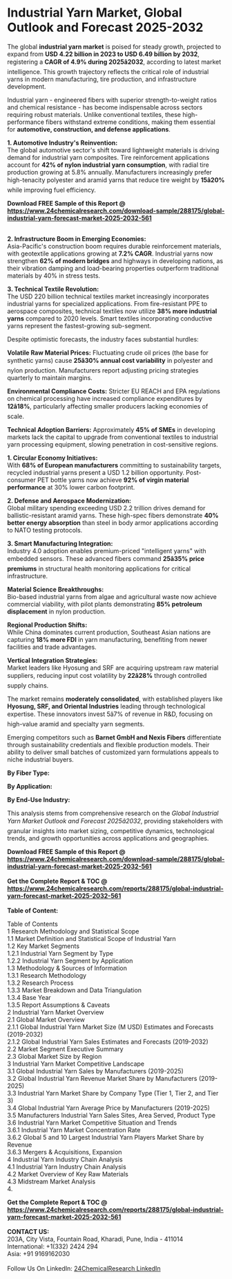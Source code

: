 <h1>Industrial Yarn Market, Global Outlook and Forecast 2025-2032</h1><p>The global <strong>industrial yarn market</strong> is poised for steady growth, projected to expand from <strong>USD 4.22 billion in 2023 to USD 6.49 billion by 2032</strong>, registering a <strong>CAGR of 4.9% during 2025â2032</strong>, according to latest market intelligence. This growth trajectory reflects the critical role of industrial yarns in modern manufacturing, tire production, and infrastructure development.</p><p>Industrial yarn - engineered fibers with superior strength-to-weight ratios and chemical resistance - has become indispensable across sectors requiring robust materials. Unlike conventional textiles, these high-performance fibers withstand extreme conditions, making them essential for <strong>automotive, construction, and defense applications</strong>.</p><p><strong>1. Automotive Industry's Reinvention:</strong><br>
The global automotive sector's shift toward lightweight materials is driving demand for industrial yarn composites. Tire reinforcement applications account for <strong>42% of nylon industrial yarn consumption</strong>, with radial tire production growing at 5.8% annually. Manufacturers increasingly prefer high-tenacity polyester and aramid yarns that reduce tire weight by <strong>15â20%</strong> while improving fuel efficiency.</p><div><b>Download FREE Sample of this Report @ 
            <a href="https://www.24chemicalresearch.com/download-sample/288175/global-industrial-yarn-forecast-market-2025-2032-561">
            https://www.24chemicalresearch.com/download-sample/288175/global-industrial-yarn-forecast-market-2025-2032-561</a></b></div><br><p><strong>2. Infrastructure Boom in Emerging Economies:</strong><br>
Asia-Pacific's construction boom requires durable reinforcement materials, with geotextile applications growing at <strong>7.2% CAGR</strong>. Industrial yarns now strengthen <strong>62% of modern bridges</strong> and highways in developing nations, as their vibration damping and load-bearing properties outperform traditional materials by 40% in stress tests.</p><p><strong>3. Technical Textile Revolution:</strong><br>
The USD 220 billion technical textiles market increasingly incorporates industrial yarns for specialized applications. From fire-resistant PPE to aerospace composites, technical textiles now utilize <strong>38% more industrial yarns</strong> compared to 2020 levels. Smart textiles incorporating conductive yarns represent the fastest-growing sub-segment.</p><p>Despite optimistic forecasts, the industry faces substantial hurdles:</p><p><strong>Volatile Raw Material Prices:</strong> Fluctuating crude oil prices (the base for synthetic yarns) cause <strong>25â30% annual cost variability</strong> in polyester and nylon production. Manufacturers report adjusting pricing strategies quarterly to maintain margins.</p><p><strong>Environmental Compliance Costs:</strong> Stricter EU REACH and EPA regulations on chemical processing have increased compliance expenditures by <strong>12â18%</strong>, particularly affecting smaller producers lacking economies of scale.</p><p><strong>Technical Adoption Barriers:</strong> Approximately <strong>45% of SMEs</strong> in developing markets lack the capital to upgrade from conventional textiles to industrial yarn processing equipment, slowing penetration in cost-sensitive regions.</p><p><strong>1. Circular Economy Initiatives:</strong><br>
With <strong>68% of European manufacturers</strong> committing to sustainability targets, recycled industrial yarns present a USD 1.2 billion opportunity. Post-consumer PET bottle yarns now achieve <strong>92% of virgin material performance</strong> at 30% lower carbon footprint.</p><p><strong>2. Defense and Aerospace Modernization:</strong><br>
Global military spending exceeding USD 2.2 trillion drives demand for ballistic-resistant aramid yarns. These high-spec fibers demonstrate <strong>40% better energy absorption</strong> than steel in body armor applications according to NATO testing protocols.</p><p><strong>3. Smart Manufacturing Integration:</strong><br>
Industry 4.0 adoption enables premium-priced "intelligent yarns" with embedded sensors. These advanced fibers command <strong>25â35% price premiums</strong> in structural health monitoring applications for critical infrastructure.</p><p><strong>Material Science Breakthroughs:</strong><br>
	Bio-based industrial yarns from algae and agricultural waste now achieve commercial viability, with pilot plants demonstrating <strong>85% petroleum displacement</strong> in nylon production.</p><p><strong>Regional Production Shifts:</strong><br>
	While China dominates current production, Southeast Asian nations are capturing <strong>18% more FDI</strong> in yarn manufacturing, benefiting from newer facilities and trade advantages.</p><p><strong>Vertical Integration Strategies:</strong><br>
	Market leaders like Hyosung and SRF are acquiring upstream raw material suppliers, reducing input cost volatility by <strong>22â28%</strong> through controlled supply chains.</p><p>The market remains <strong>moderately consolidated</strong>, with established players like <strong>Hyosung, SRF, and Oriental Industries</strong> leading through technological expertise. These innovators invest 5â7% of revenue in R&amp;D, focusing on high-value aramid and specialty yarn segments.</p><p>Emerging competitors such as <strong>Barnet GmbH and Nexis Fibers</strong> differentiate through sustainability credentials and flexible production models. Their ability to deliver small batches of customized yarn formulations appeals to niche industrial buyers.</p><p><strong>By Fiber Type:</strong></p><p><strong>By Application:</strong></p><p><strong>By End-Use Industry:</strong></p><p>This analysis stems from comprehensive research on the <em>Global Industrial Yarn Market Outlook and Forecast 2025â2032</em>, providing stakeholders with granular insights into market sizing, competitive dynamics, technological trends, and growth opportunities across applications and geographies.</p><div><b>Download FREE Sample of this Report @ 
            <a href="https://www.24chemicalresearch.com/download-sample/288175/global-industrial-yarn-forecast-market-2025-2032-561">
            https://www.24chemicalresearch.com/download-sample/288175/global-industrial-yarn-forecast-market-2025-2032-561</a></b></div><br><div><b>Get the Complete Report & TOC @ 
            <a href="https://www.24chemicalresearch.com/reports/288175/global-industrial-yarn-forecast-market-2025-2032-561">
            https://www.24chemicalresearch.com/reports/288175/global-industrial-yarn-forecast-market-2025-2032-561</a></b></div><br>
            <b>Table of Content:</b><p>Table of Contents<br />
1 Research Methodology and Statistical Scope<br />
1.1 Market Definition and Statistical Scope of Industrial Yarn<br />
1.2 Key Market Segments<br />
1.2.1 Industrial Yarn Segment by Type<br />
1.2.2 Industrial Yarn Segment by Application<br />
1.3 Methodology & Sources of Information<br />
1.3.1 Research Methodology<br />
1.3.2 Research Process<br />
1.3.3 Market Breakdown and Data Triangulation<br />
1.3.4 Base Year<br />
1.3.5 Report Assumptions & Caveats<br />
2 Industrial Yarn Market Overview<br />
2.1 Global Market Overview<br />
2.1.1 Global Industrial Yarn Market Size (M USD) Estimates and Forecasts (2019-2032)<br />
2.1.2 Global Industrial Yarn Sales Estimates and Forecasts (2019-2032)<br />
2.2 Market Segment Executive Summary<br />
2.3 Global Market Size by Region<br />
3 Industrial Yarn Market Competitive Landscape<br />
3.1 Global Industrial Yarn Sales by Manufacturers (2019-2025)<br />
3.2 Global Industrial Yarn Revenue Market Share by Manufacturers (2019-2025)<br />
3.3 Industrial Yarn Market Share by Company Type (Tier 1, Tier 2, and Tier 3)<br />
3.4 Global Industrial Yarn Average Price by Manufacturers (2019-2025)<br />
3.5 Manufacturers Industrial Yarn Sales Sites, Area Served, Product Type<br />
3.6 Industrial Yarn Market Competitive Situation and Trends<br />
3.6.1 Industrial Yarn Market Concentration Rate<br />
3.6.2 Global 5 and 10 Largest Industrial Yarn Players Market Share by Revenue<br />
3.6.3 Mergers & Acquisitions, Expansion<br />
4 Industrial Yarn Industry Chain Analysis<br />
4.1 Industrial Yarn Industry Chain Analysis<br />
4.2 Market Overview of Key Raw Materials<br />
4.3 Midstream Market Analysis<br />
4.</p><div><b>Get the Complete Report & TOC @ 
            <a href="https://www.24chemicalresearch.com/reports/288175/global-industrial-yarn-forecast-market-2025-2032-561">
            https://www.24chemicalresearch.com/reports/288175/global-industrial-yarn-forecast-market-2025-2032-561</a></b></div><br><b>CONTACT US:</b><br>
            203A, City Vista, Fountain Road, Kharadi, Pune, India - 411014<br>
            International: +1(332) 2424 294<br>
            Asia: +91 9169162030 <br><br>
            Follow Us On LinkedIn: <a href="https://www.linkedin.com/company/24chemicalresearch/">24ChemicalResearch LinkedIn</a>